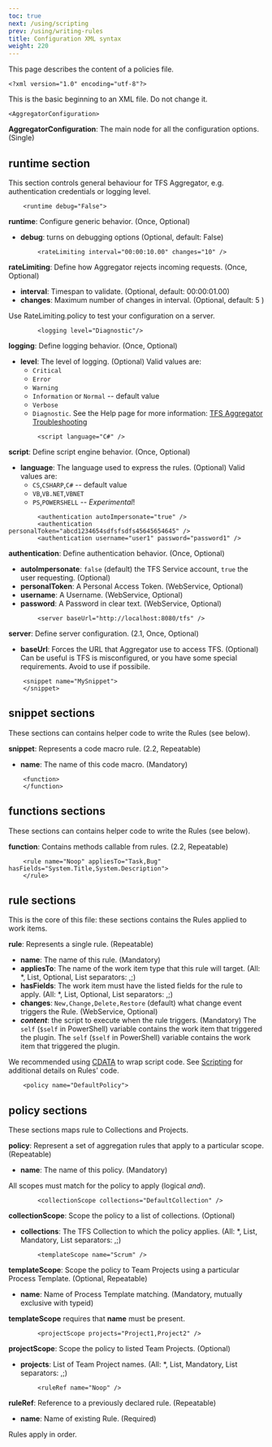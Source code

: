 ```yaml
---
toc: true
next: /using/scripting
prev: /using/writing-rules
title: Configuration XML syntax
weight: 220
---
```


This page describes the content of a policies file.

```
<?xml version="1.0" encoding="utf-8"?>
```

This is the basic beginning to an XML file. Do not change it.

```
<AggregatorConfiguration>
```

**AggregatorConfiguration**: The main node for all the configuration options. (Single)

## runtime section
This section controls general behaviour for TFS Aggregator, e.g. authentication credentials or logging level.

```
    <runtime debug="False">
```

**runtime**: Configure generic behavior. (Once, Optional)

 - **debug**: turns on debugging options (Optional, default: False)

```
        <rateLimiting interval="00:00:10.00" changes="10" />
```
**rateLimiting**: Define how Aggregator rejects incoming requests. (Once, Optional)

 - **interval**: Timespan to validate. (Optional, default: 00:00:01.00) 
 - **changes**: Maximum number of changes in interval. (Optional, default: 5 )

Use RateLimiting.policy to test your configuration on a server. 

```
        <logging level="Diagnostic"/>
```

**logging**: Define logging behavior. (Once, Optional)

 - **level**: The level of logging. (Optional)
Valid values are:
     * `Critical`
     * `Error`
     * `Warning`
     * `Information` or `Normal` -- default value
     * `Verbose`
     * `Diagnostic`.
See the Help page for more information: [TFS Aggregator Troubleshooting](/admin/troubleshooting)

```
        <script language="C#" />
```

**script**: Define script engine behavior. (Once, Optional)

 - **language**: The language used to express the rules. (Optional)
Valid values are:
    * `CS`,`CSHARP`,`C#` -- default value
    * `VB`,`VB.NET`,`VBNET`
    * `PS`,`POWERSHELL` -- *Experimental*!

```
        <authentication autoImpersonate="true" />
        <authentication personalToken="abcd1234654sdfsfsdfs45645654645" />
        <authentication username="user1" password="password1" />
```

**authentication**: Define authentication behavior. (Once, Optional)

 - **autoImpersonate**: `false` (default) the TFS Service account, `true` the user requesting. (Optional)
 - **personalToken**: A Personal Access Token. (WebService, Optional)
 - **username**: A Username. (WebService, Optional)
 - **password**: A Password in clear text. (WebService, Optional)

```
        <server baseUrl="http://localhost:8080/tfs" />
```

**server**: Define server configuration. (2.1, Once, Optional)

 - **baseUrl**: Forces the URL that Aggregator use to access TFS. (Optional)
 Can be useful is TFS is misconfigured, or you have some special requirements.
 Avoid to use if possibile.


```
    <snippet name="MySnippet">
    </snippet>
```

## snippet sections
These sections can contains helper code to write the Rules (see below).

**snippet**: Represents a code macro rule. (2.2, Repeatable)

 - **name**: The name of this code macro. (Mandatory)


```
    <function>
    </function>
```

## functions sections
These sections can contains helper code to write the Rules (see below).

**function**: Contains methods callable from rules. (2.2, Repeatable)


```
    <rule name="Noop" appliesTo="Task,Bug" hasFields="System.Title,System.Description">
    </rule>
```

## rule sections
This is the core of this file: these sections contains the Rules applied to work items.

**rule**: Represents a single rule. (Repeatable)

 - **name**: The name of this rule. (Mandatory)
 - **appliesTo**: The name of the work item type that this rule will target. (All: *, List, Optional, List separators: ,;)
 - **hasFields**: The work item must have the listed fields for the rule to apply. (All: *, List, Optional, List separators: ,;)
 - **changes**: `New,Change,Delete,Restore` (default) what change event triggers the Rule. (WebService, Optional)
 - **_content_**: the script to execute when the rule triggers. (Mandatory)
   The `self` (`$self` in PowerShell) variable contains the work item that triggered the plugin.
   The `self` (`$self` in PowerShell) variable contains the work item that triggered the plugin.

We recommended using [CDATA](http://www.w3.org/TR/REC-xml/#sec-cdata-sect) to wrap script code.
See [Scripting](Scripting) for additional details on Rules' code.

```
    <policy name="DefaultPolicy">
```

## policy sections
These sections maps rule to Collections and Projects.

**policy**: Represent a set of aggregation rules that apply to a particular scope. (Repeatable)

 - **name**: The name of this policy. (Mandatory)

All scopes must match for the policy to apply (logical _and_).

```
        <collectionScope collections="DefaultCollection" />
```

**collectionScope**: Scope the policy to a list of collections. (Optional)

 - **collections**: The TFS Collection to which the policy applies. (All: *, List, Mandatory, List separators: ,;)

```
        <templateScope name="Scrum" />
```

**templateScope**: Scope the policy to Team Projects using a particular Process Template. (Optional, Repeatable)

 - **name**: Name of Process Template matching. (Mandatory, mutually exclusive with typeid)

**templateScope** requires that **name** must be present.

```
        <projectScope projects="Project1,Project2" />
```

**projectScope**: Scope the policy to listed Team Projects. (Optional)

 - **projects**: List of Team Project names. (All: *, List, Mandatory, List separators: ,;)

```
        <ruleRef name="Noop" />
```

**ruleRef**: Reference to a previously declared rule. (Repeatable)

 - **name**: Name of existing Rule. (Required)

Rules apply in order.
